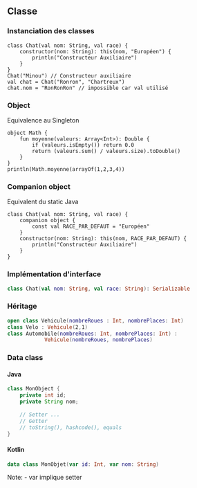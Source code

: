 ## Classe


### Instanciation des classes
```
class Chat(val nom: String, val race) {
    constructor(nom: String): this(nom, "Européen") {
        println("Constructeur Auxiliaire")
    }
}
Chat("Minou") // Constructeur auxiliaire
val chat = Chat("Ronron", "Chartreux")
chat.nom = "RonRonRon" // impossible car val utilisé
```


### Object
Equivalence au Singleton
```
object Math {
    fun moyenne(valeurs: Array<Int>): Double {
        if (valeurs.isEmpty()) return 0.0
        return (valeurs.sum() / valeurs.size).toDouble()
    }
}
println(Math.moyenne(arrayOf(1,2,3,4))
```


### Companion object
Equivalent du static Java
```
class Chat(val nom: String, val race) {
    companion object {
        const val RACE_PAR_DEFAUT = "Européen" 
    }
    constructor(nom: String): this(nom, RACE_PAR_DEFAUT) {
        println("Constructeur Auxiliaire")
    }
}
```


### Implémentation d'interface
```kotlin
class Chat(val nom: String, val race: String): Serializable
```


### Héritage
```kotlin
open class Vehicule(nombreRoues : Int, nombrePlaces: Int)
class Velo : Vehicule(2,1)
class Automobile(nombreRoues: Int, nombrePlaces: Int) : 
            Vehicule(nombreRoues, nombrePlaces)
```


### Data class
#### Java
```java
class MonObject {
    private int id;
    private String nom;
    
    // Setter ... 
    // Getter
    // toString(), hashcode(), equals
}
```
#### Kotlin
```kotlin
data class MonObjet(var id: Int, var nom: String)
```

Note: - var implique setter 
